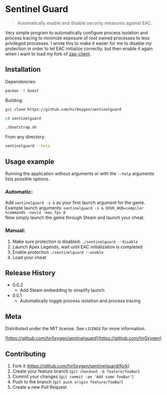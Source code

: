 # Sentinel Guard
> Automatically enable and disable security measures against EAC.

Very simple program to automatically configure process isolation and process tracing to minimize exposure of root owned processes to less privileged processes.
I wrote this to make it easier for me to disable my protection in order to let EAC initialize correctly, but then enable it again when I want to load my fork of [zap-client](https://github.com/hir0xygen/zap-client).

## Installation

Dependencies:

```sh
pacman -S boost
```

Building:

```sh
git clone https://github.com/hir0xygen/sentinelguard
```
```sh
cd sentinelguard
```
```sh
./bootstrap.sh
```
From any directory:
```sh
sentinelguard --help
```

## Usage example

Running the application without arguments or with the `--help` arguments lists possible options.

### Automatic:
Add `sentinelguard -s &` as your first launch argument for the game.  
Example launch arguments: `sentinelguard -s & DXVK_HUD=compiler %command% -novid -max_fps 0`  
Now simply launch the game through Steam and launch your cheat.

### Manual:
1. Make sure protection is disabled: `./sentinelguard --disable`
2. Launch Apex Legends, wait until EAC initialization is completed
3. Enable protection `./sentinelguard --enable`
4. Load your cheat

## Release History

* 0.0.2
  * Add Steam embedding to simplify launch 
* 0.0.1
  * Automatically toggle process isolation and process tracing

## Meta

Distributed under the MIT license. See ``LICENSE`` for more information.

[https://github.com/hir0xygen/sentinelguard](https://github.com/hir0xygen)

## Contributing

1. Fork it (<https://github.com/hir0xygen/sentinelguard/fork>)
2. Create your feature branch (`git checkout -b feature/fooBar`)
3. Commit your changes (`git commit -am 'Add some fooBar'`)
4. Push to the branch (`git push origin feature/fooBar`)
5. Create a new Pull Request